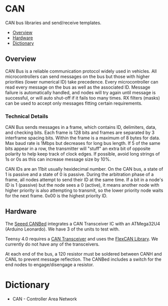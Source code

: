 # CAN
CAN bus libraries and send/receive templates.
- [Overview](#overview)
- [Hardware](#hardware)
- [Dictionary](#dictionary)

## Overview
CAN Bus is a reliable communication protocol widely used in vehicles. All microcontrollers can send messages on the bus but those with higher priorities (lower numerical ID) take precedence. Every microcontroller can read every message on the bus as well as the associated ID. Message failure is automatically handled, and nodes will try again until message is successful, or will auto shut-off if it fails too many times. RX filters (masks) can be used to accept only messages fitting certain requirements.

### Technical Details  
CAN Bus sends messages in a frame, which contains ID, delimiters, data, and checking bits. Each frame is 128 bits and frames are separated by 3 interframe spacing bits. Within the frame is a maximum of 8 bytes for data. Max baud rate is 1Mbps but decreases for long bus length. If 5 of the same bits appear in a row, the transmitter will "stuff" an extra bit of opposite polarity to help keep track of clock edges. If possible, avoid long strings of 1s or 0s as this can increase message size by 10%.

CAN IDs are an 11bit usually hexidecimal number. On the CAN bus, a state of 1 is passive and a state of 0 is passive. During the arbitration phase of a frame, all nodes attempt to send their ID at the same time. If a bit in a node's ID is 1 (passive) but the node sees a 0 (active), it means another node with higher priority is also attempting to transmit, so the lower priority node waits for the next frame. 0x00 is the highest priority ID.

## Hardware
The [Seeed CANBed](https://www.seeedstudio.com/CANBed-Arduino-CAN-BUS-Development-Kit-Atmega32U4-with-MCP2515-and-MCP2551-p-4365.html) integrates a CAN Transceiver IC with an ATMega32U4 (Arduino Leonardo). We have 3 of the units to test with.

Teensy 4.0 requires a [CAN Transceiver](https://www.amazon.com/SN65HVD230-CAN-Board-Communication-Development/dp/B00KM6XMXO/ref=pd_sbs_23_1/139-4643608-2420310?_encoding=UTF8&pd_rd_i=B00KM6XMXO&pd_rd_r=ce118a35-22cb-46f7-92e2-3216728be2cd&pd_rd_w=qILMH&pd_rd_wg=WCYt1&pf_rd_p=52b7592c-2dc9-4ac6-84d4-4bda6360045e&pf_rd_r=ZZ0ZDGD7BV6253A1JERZ&psc=1&refRID=ZZ0ZDGD7BV6253A1JERZ) and uses the [FlexCAN Library](https://github.com/teachop/FlexCAN_Library). We currently do not have any of the transceivers.

At each end of the bus, a 120 resistor must be soldered between CANH and CANL to prevent message reflection. The CANBed includes a switch for the end nodes to engage/disengage a resistor.

# Dictionary
- CAN - Controller Area Network
